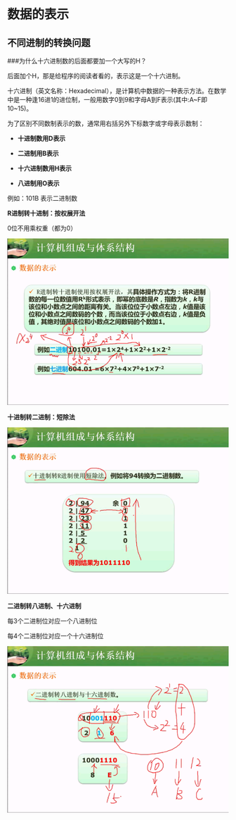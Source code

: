 # 数据的表示
## 不同进制的转换问题

###为什么十六进制数的后面都要加一个大写的H？

后面加个H，那是给程序的阅读者看的，表示这是一个十六进制。

十六进制（英文名称：Hexadecimal），是计算机中数据的一种表示方法。在数学中是一种逢16进1的进位制，一般用数字0到9和字母A到F表示(其中:A~F即10~15)。

为了区别不同数制表示的数，通常用右括另外下标数字或字母表示数制：

* **十进制数用D表示**

* **二进制用B表示**

* **十六进制数用H表示**

* **八进制用O表示**

例如：101B 表示二进制数

**R进制转十进制：按权展开法**

0位不用乘权重（都为0）

![](/imgs/数据表示.png)

**十进制转二进制：短除法**

![](/imgs/1.2.1-2十进制转二进制.png)

**二进制转八进制、十六进制**

每3个二进制位对应一个八进制位

每4个二进制位对应一个十六进制位

![](/imgs/1.2.1-3二进制转八和十六进制.png)

